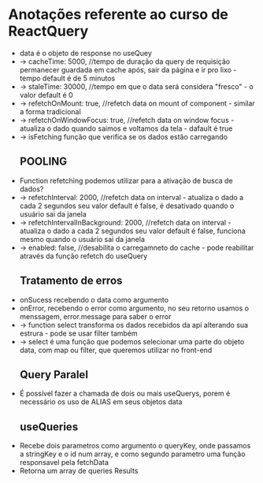<div>
    <h1>Anotações referente ao curso de ReactQuery</h1>
    <ul>
        <li>
            data é o objeto de response no useQuey
        </li>
        <li>
            -> cacheTime: 5000, //tempo de duração da query de requisição permanecer guardada em cache após, sair da página e ir pro lixo - tempo default é de 5 minutos
        </li>
        <li>
            -> staleTime: 30000, //tempo em que o data será considera "fresco" - o valor default é 0
        </li>
        <li>
            -> refetchOnMount: true, //refetch data on mount of component - similar a forma tradicional
        </li>
        <li>
            -> refetchOnWindowFocus: true, //refetch data on window focus - atualiza o dado quando saimos e voltamos da tela - dafault é true
        </li>
        <li>
            -> isFetching função que verifica se os dados estão carregando
        </li>
        <h2>
            POOLING
        </h2>
        <li>
            Function refetching podemos utilizar para a ativação de busca de dados?
        </li>
        <li>
            -> refetchInterval: 2000, //refetch data on interval - atualiza o dado a cada 2 segundos seu valor default é false, é desativado quando o usuário sai da janela
        </li>
        <li>
            -> refetchIntervalInBackground: 2000, //refetch data on interval - atualiza o dado a cada 2 segundos seu valor default é false, funciona mesmo quando o usuário sai da janela
        </li>
        <li>
            -> enabled: false, //desabilita o carregamneto do cache - pode reabilitar através da função refetch do useQuery
        </li>
        <h2>Tratamento de erros</h2>
        <li>
            onSucess recebendo o data como argumento
        </li>
        <li>
            onError, recebendo o error como argumento, no seu retorno usamos o menssagem, error.message para saber o error
        </li>
        <li>
            -> function select transforma os dados recebidos da api alterando sua estrura - pode se usar filter também
        </li>
        <li>
            -> select é uma função que podemos selecionar uma parte do objeto data, com map ou filter, que queremos utilizar no front-end
        </li>
        <h2>Query Paralel</h2>
        <li>
            É possível fazer a chamada de dois ou mais useQuerys, porem é necessário os uso de ALIAS em seus objetos data
        </li>
        <h2>useQueries</h2>
        <li>Recebe dois parametros como argumento o queryKey, onde passamos a stringKey e o id num array, e como segundo parametro uma função responsavel pela fetchData</li>
        <li>Retorna um array de queries Results</li>
    </ul>
</div>


